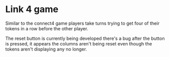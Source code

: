 # Link 4 game
 
Similar to the connect4 game players take turns trying to get four of their tokens in a row before the other player. 

The reset button is currently being developed there's a bug after the button is pressed, it appears the columns aren't being reset even though the tokens aren't displaying any no longer. 